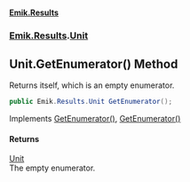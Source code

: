 #### [Emik.Results](index.md 'index')
### [Emik.Results](Emik.Results.md 'Emik.Results').[Unit](Unit.md 'Emik.Results.Unit')

## Unit.GetEnumerator() Method

Returns itself, which is an empty enumerator.

```csharp
public Emik.Results.Unit GetEnumerator();
```

Implements [GetEnumerator()](https://docs.microsoft.com/en-us/dotnet/api/System.Collections.Generic.IEnumerable-1.GetEnumerator 'System.Collections.Generic.IEnumerable`1.GetEnumerator'), [GetEnumerator()](https://docs.microsoft.com/en-us/dotnet/api/System.Collections.IEnumerable.GetEnumerator 'System.Collections.IEnumerable.GetEnumerator')

#### Returns
[Unit](Unit.md 'Emik.Results.Unit')  
The empty enumerator.